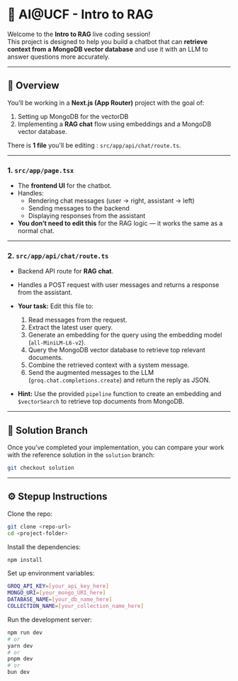 # 🤖 AI@UCF - Intro to RAG

Welcome to the **Intro to RAG** live coding session!  
This project is designed to help you build a chatbot that can **retrieve context from a MongoDB vector database** and use it with an LLM to answer questions more accurately.

---

## 🧱 Overview

You’ll be working in a **Next.js (App Router)** project with the goal of:

1. Setting up MongoDB for the vectorDB
2. Implementing a **RAG chat** flow using embeddings and a MongoDB vector database.

There is **1 file** you'll be editing : `src/app/api/chat/route.ts`.

---

### 1. `src/app/page.tsx`

- The **frontend UI** for the chatbot.
- Handles:
  - Rendering chat messages (user → right, assistant → left)
  - Sending messages to the backend
  - Displaying responses from the assistant
- **You don’t need to edit this** for the RAG logic — it works the same as a normal chat.

---

### 2. `src/app/api/chat/route.ts`

- Backend API route for **RAG chat**.
- Handles a POST request with user messages and returns a response from the assistant.
- **Your task:** Edit this file to:

  1. Read messages from the request.
  2. Extract the latest user query.
  3. Generate an embedding for the query using the embedding model (`all-MiniLM-L6-v2`).
  4. Query the MongoDB vector database to retrieve top relevant documents.
  5. Combine the retrieved context with a system message.
  6. Send the augmented messages to the LLM (`groq.chat.completions.create`) and return the reply as JSON.

- **Hint:** Use the provided `pipeline` function to create an embedding and `$vectorSearch` to retrieve top documents from MongoDB.

---

## 🧩 Solution Branch

Once you’ve completed your implementation, you can compare your work with the reference solution in the `solution` branch:

```bash
git checkout solution
```

---

## ⚙️ Stepup Instructions

Clone the repo:

```bash
git clone <repo-url>
cd <project-folder>
```

Install the dependencies:

```bash
npm install
```

Set up environment variables:

```bash
GROQ_API_KEY=[your_api_key_here]
MONGO_URI=[your_mongo_URI_here]
DATABASE_NAME=[your_db_name_here]
COLLECTION_NAME=[your_collection_name_here]
```

Run the development server:

```bash
npm run dev
# or
yarn dev
# or
pnpm dev
# or
bun dev
```
